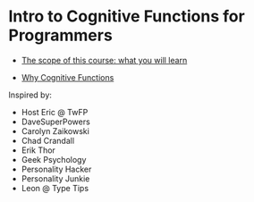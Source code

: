 # Intro to Cognitive Functions for Programmers

* [The scope of this course: what you will learn](scope.md)

* [Why Cognitive Functions](why_cogfuncs.md)


Inspired by:

* Host Eric @ TwFP
* DaveSuperPowers
* Carolyn Zaikowski
* Chad Crandall
* Erik Thor
* Geek Psychology
* Personality Hacker
* Personality Junkie
* Leon @ Type Tips
